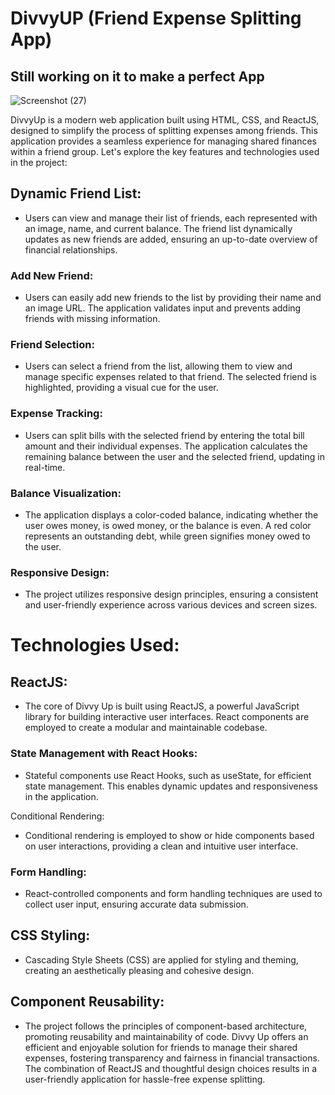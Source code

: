 # DivvyUP (Friend Expense Splitting App)

## Still working on it to make a perfect App

![Screenshot (27)](https://github.com/LeilanNaeimi/DivvyUp/assets/7776224/5f51a054-25e4-439b-887e-d06c9a0ebd55)

DivvyUp is a modern web application built using HTML, CSS, and ReactJS, designed to simplify the process of splitting expenses among friends. This application provides a seamless experience for managing shared finances within a friend group. Let's explore the key features and technologies used in the project:

## Dynamic Friend List: 

* Users can view and manage their list of friends, each represented with an image, name, and current balance.
The friend list dynamically updates as new friends are added, ensuring an up-to-date overview of financial relationships.

### Add New Friend:

* Users can easily add new friends to the list by providing their name and an image URL.
The application validates input and prevents adding friends with missing information.

### Friend Selection:

* Users can select a friend from the list, allowing them to view and manage specific expenses related to that friend.
The selected friend is highlighted, providing a visual cue for the user.

### Expense Tracking:

* Users can split bills with the selected friend by entering the total bill amount and their individual expenses.
The application calculates the remaining balance between the user and the selected friend, updating in real-time.

### Balance Visualization:

* The application displays a color-coded balance, indicating whether the user owes money, is owed money, or the balance is even.
A red color represents an outstanding debt, while green signifies money owed to the user.

### Responsive Design:

* The project utilizes responsive design principles, ensuring a consistent and user-friendly experience across various devices and screen sizes.

# Technologies Used:

## ReactJS:

* The core of Divvy Up is built using ReactJS, a powerful JavaScript library for building interactive user interfaces. React components are employed to create a modular and maintainable codebase.
  
### State Management with React Hooks:

* Stateful components use React Hooks, such as useState, for efficient state management. This enables dynamic updates and responsiveness in the application.
  
Conditional Rendering:

* Conditional rendering is employed to show or hide components based on user interactions, providing a clean and intuitive user interface.

### Form Handling:

* React-controlled components and form handling techniques are used to collect user input, ensuring accurate data submission.

## CSS Styling:

* Cascading Style Sheets (CSS) are applied for styling and theming, creating an aesthetically pleasing and cohesive design.

## Component Reusability:

* The project follows the principles of component-based architecture, promoting reusability and maintainability of code.
Divvy Up offers an efficient and enjoyable solution for friends to manage their shared expenses, fostering transparency and fairness in financial transactions. The combination of ReactJS and thoughtful design choices results in a user-friendly application for hassle-free expense splitting.

